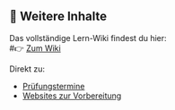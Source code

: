 ## 📖 Weitere Inhalte

Das vollständige Lern-Wiki findest du hier:  
#👉 [Zum Wiki](../../wiki)

Direkt zu:
- [Prüfungstermine](../../wiki/Prüfungstermine)
- [Websites zur Vorbereitung](../../wiki/Websites-zur-Vorbereitung)
